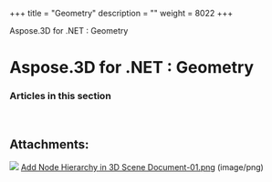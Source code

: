 +++
title = "Geometry" 
description = "" 
weight = 8022 
+++

Aspose.3D for .NET : Geometry  

# Aspose.3D for .NET : Geometry


### Articles in this section

           

 

## Attachments:

![](https://docs2.aspose.com/3d/net/images/icons/bullet_blue.gif) [Add Node Hierarchy in 3D Scene Document-01.png](https://docs2.aspose.com/3d/net/attachments/19923766/20119556.png) (image/png)  

